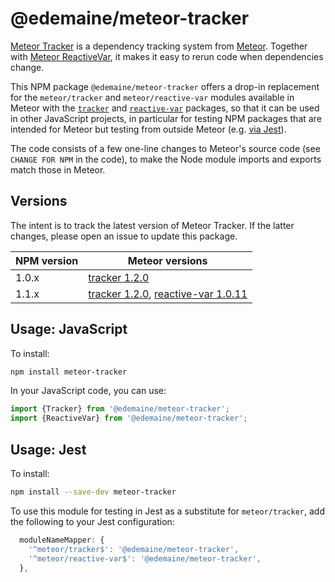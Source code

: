 # @edemaine/meteor-tracker

[Meteor Tracker](https://docs.meteor.com/api/tracker.html) is a dependency
tracking system from [Meteor](https://www.meteor.com/).  Together with
[Meteor ReactiveVar](https://docs.meteor.com/api/reactive-var.html),
it makes it easy to rerun code when dependencies change.

This NPM package `@edemaine/meteor-tracker` offers a drop-in replacement for
the `meteor/tracker` and `meteor/reactive-var` modules available in
Meteor with the [`tracker`](https://atmospherejs.com/meteor/tracker) and
[`reactive-var`](https://atmospherejs.com/meteor/reactive-var) packages,
so that it can be used in other JavaScript projects,
in particular for testing NPM packages that are intended for Meteor
but testing from outside Meteor (e.g. [via Jest](#usage-jest)).

The code consists of a few one-line changes to Meteor's source code
(see `CHANGE FOR NPM` in the code),
to make the Node module imports and exports match those in Meteor.

## Versions

The intent is to track the latest version of Meteor Tracker.
If the latter changes, please open an issue to update this package.

NPM version | Meteor versions
------------|----------------
1.0.x | [tracker 1.2.0](https://github.com/meteor/meteor/tree/4a76fe3fe6bbb99ce2850690864c5bbad97ec163/packages/tracker)
1.1.x | [tracker 1.2.0](https://github.com/meteor/meteor/tree/4a76fe3fe6bbb99ce2850690864c5bbad97ec163/packages/tracker), [reactive-var 1.0.11](https://github.com/meteor/meteor/tree/f39812bd4bc024734dd48b77c97930f9ba07f3c9/packages/reactive-var)

## Usage: JavaScript

To install:

```sh
npm install meteor-tracker
```

In your JavaScript code, you can use:

```js
import {Tracker} from '@edemaine/meteor-tracker';
import {ReactiveVar} from '@edemaine/meteor-tracker';
```

## Usage: Jest

To install:

```sh
npm install --save-dev meteor-tracker
```

To use this module for testing in Jest as a substitute for `meteor/tracker`,
add the following to your Jest configuration:

```js
  moduleNameMapper: {
    '^meteor/tracker$': '@edemaine/meteor-tracker',
    '^meteor/reactive-var$': '@edemaine/meteor-tracker',
  },
```
